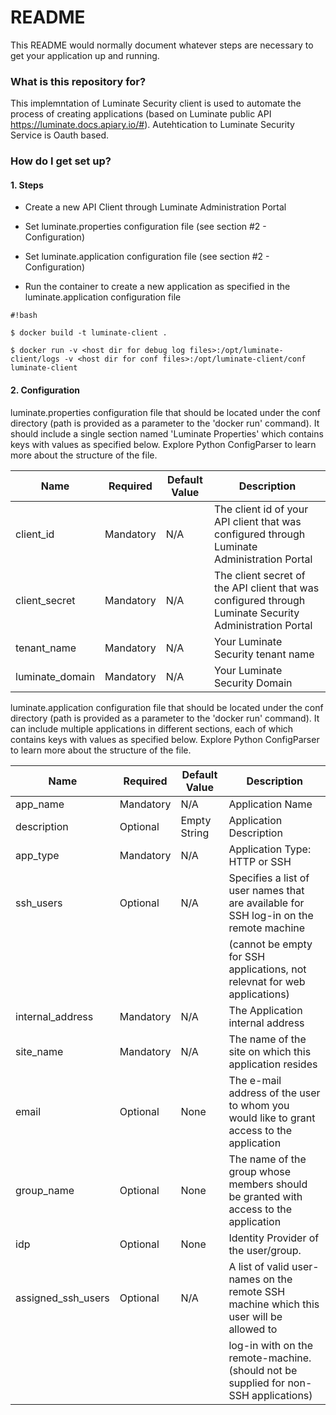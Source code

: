 # README #

This README would normally document whatever steps are necessary to get your application up and running.

### What is this repository for? ###

This implemntation of Luminate Security client is used to automate the process of creating applications (based on Luminate public API https://luminate.docs.apiary.io/#). 
Autehtication to Luminate Security Service is Oauth based.


### How do I get set up? ###

#### 1. Steps

* Create a new API Client through Luminate Administration Portal

* Set luminate.properties configuration file (see section #2 - Configuration)

* Set luminate.application configuration file (see section #2 - Configuration)

* Run the container to create a new application as specified in the luminate.application configuration file 

```
#!bash

$ docker build -t luminate-client .

$ docker run -v <host dir for debug log files>:/opt/luminate-client/logs -v <host dir for conf files>:/opt/luminate-client/conf luminate-client
```

#### 2. Configuration

  luminate.properties configuration file that should be located under the conf directory (path is provided as a parameter to the 'docker run' command). It should include a single section named 'Luminate Properties' which contains keys with values as specified below. Explore Python ConfigParser to learn more about the structure of the file. 

  |Name                | Required  | Default Value   | Description                                                                                             | 
  |--------------------|-----------|---------------- |---------------------------------------------------------------------------------------------------------|
  |client_id           | Mandatory | N/A             | The client id of your API client that was configured through Luminate Administration Portal             |
  |client_secret       | Mandatory | N/A             | The client secret of the API client that was configured through Luminate Security Administration Portal |
  |tenant_name         | Mandatory | N/A             | Your Luminate Security tenant name                                                                      |
  |luminate_domain     | Mandatory | N/A             | Your Luminate Security Domain                                                                           |


  luminate.application configuration file that should be located under the conf directory (path is provided as a parameter to the 'docker run' command). It can include multiple applications in different sections, each of which contains keys with values as specified below. Explore Python ConfigParser to learn more about the structure of the file. 

  |Name                | Required  | Default Value | Description                                                                              |
  |--------------------|-----------|---------------|------------------------------------------------------------------------------------------|
  |app_name            | Mandatory | N/A           | Application Name                                                                         |
  |description         | Optional  | Empty String  | Application Description                                                                  |
  |app_type            | Mandatory | N/A           | Application Type: HTTP or SSH                                                            |
  |ssh_users           | Optional  | N/A           | Specifies a list of user names that are available for SSH log-in on the remote machine   |
  |                    |           |               | (cannot be empty for SSH applications, not relevnat for web applications)                                                   |
  |internal_address    | Mandatory | N/A           | The Application internal address                                                         |
  |site_name           | Mandatory | N/A           | The name of the site on which this application resides                                   |
  |email               | Optional  | None          | The e-mail address of the user to whom you would like to grant access to the application |    
  |group_name          | Optional  | None          | The name of the group whose members should be granted with access to the application     |                       
  |idp                 | Optional  | None          | Identity Provider of the user/group.                                                     |
  |assigned_ssh_users  | Optional  | N/A           | A list of valid user-names on the remote SSH machine which this user will be allowed to  |
  |                    |           |               | log-in with on the remote-machine. (should not be supplied for non-SSH applications)     |
